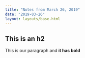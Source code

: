 ```yaml
---
title: "Notes from March 26, 2019"
date: "2019-03-26"
layout: layouts/base.html
---
```


## This is an h2

This is our paragraph and **it has bold**